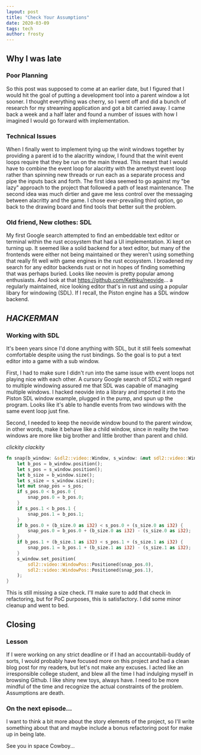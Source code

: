 ```yaml
---
layout: post
title: "Check Your Assumptions"
date: 2020-03-09
tags: tech
author: frosty
---
```

## Why I was late
### Poor Planning
So this post was supposed to come at an earlier date, but I figured that I would hit the goal of putting a development tool into a parent window a lot sooner. I thought everything was cherry, so I went off and did a bunch of research for my streaming application and got a bit carried away. I came back a week and a half later and found a number of issues with how I imagined I would go forward with implementation.

### Technical Issues
When I finally went to implement tying up the winit windows together by providing a parent id to the alacritty window, I found that the winit event loops require that they be run on the main thread. This meant that I would have to combine the event loop for alacritty with the amethyst event loop rather than spinning new threads or run each as a separate process and pipe the inputs back and forth. The first idea seemed to go against my "be lazy" approach to the project that followed a path of least maintenance. The second idea was much dirtier and gave me less control over the messaging between alacritty and the game. I chose ever-prevailing third option, go back to the drawing board and find tools that better suit the problem.

### Old friend, New clothes: SDL
My first Google search attempted to find an embeddable text editor or terminal within the rust ecosystem that had a UI implementation. Xi kept on turning up. It seemed like a solid backend for a text editor, but many of the frontends were either not being maintained or they weren't using something that really fit well with game engines in the rust ecosystem. I broadened my search for any editor backends rust or not in hopes of finding something that was perhaps buried. Looks like neovim is pretty popular among enthusiasts. And look at that <https://github.com/Kethku/neovide>... a regularly maintained, nice looking editor that's in rust and using a popular libary for windowing (SDL). If I recall, the Piston engine has a SDL window backend.

## *HACKERMAN*
### Working with SDL
It's been years since I'd done anything with SDL, but it still feels somewhat comfortable despite using the rust bindings. So the goal is to put a text editor into a game with a sub window. 

First, I had to make sure I didn't run into the same issue with event loops not playing nice with each other. A cursory Google search of SDL2 with regard to multiple windowing assured me that SDL was capable of managing multiple windows. I hacked neovide into a library and imported it into the Piston SDL window example, plugged in the pump, and spun up the program. Looks like it's able to handle events from two windows with the same event loop just fine.

Second, I needed to keep the neovide window bound to the parent window, in other words, make it behave like a child window, since in reality the two windows are more like big brother and little brother than parent and child. 

*clickity clackity*
```rust
fn snap(b_window: &sdl2::video::Window, s_window: &mut sdl2::video::Window) {
    let b_pos = b_window.position();
    let s_pos = s_window.position();
    let b_size = b_window.size();
    let s_size = s_window.size();
    let mut snap_pos = s_pos;
    if s_pos.0 < b_pos.0 {
        snap_pos.0 = b_pos.0;
    }
    if s_pos.1 < b_pos.1 {
        snap_pos.1 = b_pos.1;
    }
    if b_pos.0 + (b_size.0 as i32) < s_pos.0 + (s_size.0 as i32) {
        snap_pos.0 = b_pos.0 + (b_size.0 as i32) - (s_size.0 as i32);
    }
    if b_pos.1 + (b_size.1 as i32) < s_pos.1 + (s_size.1 as i32) {
        snap_pos.1 = b_pos.1 + (b_size.1 as i32) - (s_size.1 as i32);
    }
    s_window.set_position(
        sdl2::video::WindowPos::Positioned(snap_pos.0),
        sdl2::video::WindowPos::Positioned(snap_pos.1),
    );
}
```
This is still missing a size check. I'll make sure to add that check in refactoring, but for PoC purposes, this is satisfactory. I did some minor cleanup and went to bed.

## Closing
### Lesson
If I were working on any strict deadline or if I had an accountabili-buddy of sorts, I would probably have focused more on this project and had a clean blog post for my reader~~s~~, but let's not make any excuses. I acted like an irresponsible college student, and blew all the time I had indulging myself in browsing Github. I like shiny new toys, always have. I need to be more mindful of the time and recognize the actual constraints of the problem. Assumptions are death.

### On the next episode...
I want to think a bit more about the story elements of the project, so I'll write something about that and maybe include a bonus refactoring post for make up in being late.

See you in space Cowboy...